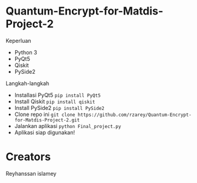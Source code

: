 # Quantum-Encrypt-for-Matdis-Project-2
Keperluan
- Python 3
- PyQt5
- Qiskit
- PySide2

Langkah-langkah

- Installasi PyQt5
```pip install PyQt5 ```
- Install Qiskit
```pip install qiskit```
- Install PySide2
```pip install PySide2```
- Clone repo ini
```git clone https://github.com/rzarey/Quantum-Encrypt-for-Matdis-Project-2.git```
- Jalankan aplikasi
```python Final_project.py```
- Aplikasi siap digunakan!

# Creators
Reyhanssan islamey
